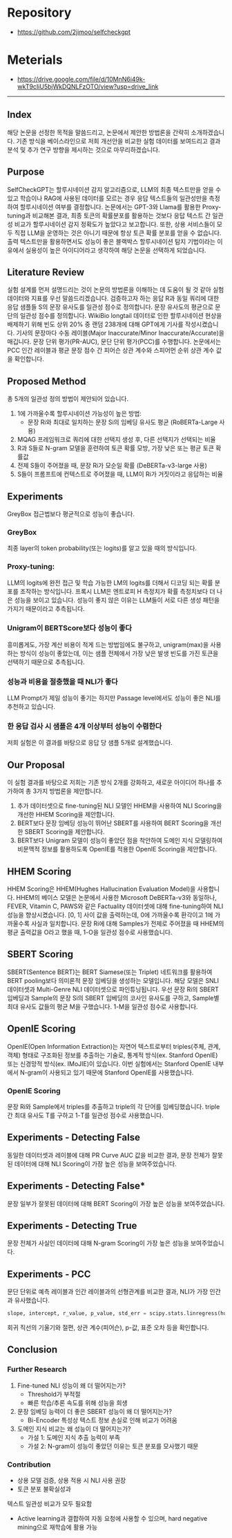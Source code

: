# Repository
- https://github.com/2jimoo/selfcheckgpt
# Meterials
- https://drive.google.com/file/d/10MnN6i49k-wkT9cIiU5bjWkDQNLFzOTO/view?usp=drive_link
---

## Index
해당 논문을 선정한 목적을 말씀드리고, 논문에서 제안한 방법론을 간략히 소개하겠습니다. 기존 방식을 베이스라인으로 저희 개선안을 비교한 실험 데이터를 보여드리고 결과 분석 및 추가 연구 방향을 제시하는 것으로 마무리하겠습니다.

## Purpose
SelfCheckGPT는 할루시네이션 감지 알고리즘으로, LLM의 최종 텍스트만을 얻을 수 있고 학습이나 RAG에 사용된 데이터를 모르는 경우 응답 텍스트들의 일관성만을 측정하여 할루시네이션 여부를 결정합니다. 논문에서는 GPT-3와 Llama를 활용한 Proxy-tuning과 비교해본 결과, 최종 토큰의 확률분포를 활용하는 것보다 응답 텍스트 간 일관성 비교가 할루시네이션 감지 정확도가 높았다고 보고합니다. 또한, 상용 서비스들이 모두 직접 LLM을 운영하는 것은 아니기 때문에 항상 토큰 확률 분포를 얻을 수 없습니다. 출력 텍스트만을 활용하면서도 성능이 좋은 블랙박스 할루시네이션 탐지 기법이라는 이유에서 실용성이 높은 아이디어라고 생각하여 해당 논문을 선택하게 되었습니다.

## Literature Review
실험 설계를 먼저 설명드리는 것이 논문의 방법론을 이해하는 데 도움이 될 것 같아 실험 데이터와 지표를 우선 말씀드리겠습니다. 검증하고자 하는 응답 R과 동일 쿼리에 대한 응답 샘플들 S의 문장 유사도를 일관성 점수로 정의합니다. 문장 유사도의 평균으로 문단의 일관성 점수를 정의합니다. WikiBio longtail 데이터로 인한 할루시네이션 현상을 배제하기 위해 빈도 상위 20% 중 랜덤 238개에 대해 GPT에게 기사를 작성시켰습니다. 기사의 문장마다 수동 레이블(Major Inaccurate/Minor Inaccurate/Accurate)을 매깁니다. 문장 단위 평가(PR-AUC), 문단 단위 평가(PCC)를 수행합니다. 논문에서는 PCC 인간 레이블과 평균 문장 점수 간 피어슨 상관 계수와 스피어먼 순위 상관 계수 값을 확인합니다.

## Proposed Method
총 5개의 일관성 정의 방법이 제안되어 있습니다. 

1. 1에 가까울수록 할루시네이션 가능성이 높은 방법:
   - 문장 Ri와 최대로 일치하는 문장 Si의 임베딩 유사도 평균 (RoBERTa-Large 사용)
2. MQAG 프레임워크로 쿼리에 대한 선택지 생성 후, 다른 선택지가 선택되는 비율
3. R과 S들로 N-gram 모델을 훈련하여 토큰 확률 모방, 가장 낮은 또는 평균 토큰 확률값
4. 전제 S들이 주어졌을 때, 문장 Ri가 모순일 확률 (DeBERTa-v3-large 사용)
5. S들이 프롬프트에 컨텍스트로 주어졌을 때, LLM이 Ri가 거짓이라고 응답하는 비율

## Experiments
GreyBox 접근법보다 평균적으로 성능이 좋습니다.

### GreyBox 
최종 layer의 token probability(또는 logits)를 알고 있을 때의 방식입니다.

### Proxy-tuning:
LLM의 logits에 완전 접근 및 학습 가능한 LM의 logits를 더해서 디코딩 되는 확률 분포를 조작하는 방식입니다. 프록시 LLM은 엔트로피 H 측정치가 확률 측정치보다 더 나은 성능을 보이고 있습니다. 성능이 좋지 않은 이유는 LLM들이 서로 다른 생성 패턴을 가지기 때문이라고 추측됩니다.

### Unigram이 BERTScore보다 성능이 좋다
흥미롭게도, 가장 계산 비용이 적게 드는 방법임에도 불구하고, unigram(max)을 사용하는 방식이 성능이 좋았는데, 이는 샘플 전체에서 가장 낮은 발생 빈도를 가진 토큰을 선택하기 때문으로 추측됩니다.

### 성능과 비용을 절충했을 때 NLI가 좋다
LLM Prompt가 제일 성능이 좋기는 하지만 Passage level에서도 성능이 좋은 NLI를 추천하고 있습니다.

### 한 응답 검사 시 샘플은 4개 이상부터 성능이 수렴한다
저희 실험은 이 결과를 바탕으로 응답 당 샘플 5개로 설계했습니다.

## Our Proposal
이 실험 결과를 바탕으로 저희는 기존 방식 2개를 강화하고, 새로운 아이디어 하나를 추가하여 총 3가지 방법론을 제안합니다.

1. 추가 데이터셋으로 fine-tuning된 NLI 모델인 HHEM을 사용하여 NLI Scoring을 개선한 HHEM Scoring을 제안합니다.
2. BERT보다 문장 임베딩 성능이 뛰어난 SBERT를 사용하여 BERT Scoring을 개선한 SBERT Scoring을 제안합니다.
3. BERT보다 Unigram 모델이 성능이 좋았던 점을 착안하여 도메인 지식 모델링하여 비문맥적 정보를 활용하도록 OpenIE를 적용한 OpenIE Scoring을 제안합니다.

## HHEM Scoring
HHEM Scoring은 HHEM(Hughes Hallucination Evaluation Model)을 사용합니다. HHEM의 베이스 모델은 논문에서 사용한 Microsoft DeBERTa-v3와 동일하나, FEVER, Vitamin C, PAWS와 같은 Factuality 데이터셋에 대해 fine-tuning하여 NLI 성능을 향상시켰습니다. [0, 1] 사이 값을 출력하는데, 0에 가까울수록 환각이고 1에 가까울수록 사실과 일치합니다. 문장 Ri에 대해 Samples가 전제로 주어졌을 때 HHEM의 평균 출력값을 O라고 했을 때, 1-O을 일관성 점수로 사용했습니다.

## SBERT Scoring
SBERT(Sentence BERT)는 BERT Siamese(또는 Triplet) 네트워크를 활용하여 BERT pooling보다 의미론적 문장 임베딩을 생성하는 모델입니다. 해당 모델은 SNLI 데이터셋과 Multi-Genre NLI 데이터셋으로 파인튜닝됩니다. 우선 문장 Ri의 SBERT 임베딩과 Sample의 문장 Si의 SBERT 임베딩의 코사인 유사도를 구하고, Sample별 최대 유사도 값들의 평균 M을 구했습니다. 1-M을 일관성 점수로 사용합니다.

## OpenIE Scoring
OpenIE(Open Information Extraction)는 자연어 텍스트로부터 triples(주체, 관계, 객체) 형태로 구조화된 정보를 추출하는 기술로, 통계적 방식(ex. Stanford OpenIE) 또는 신경망적 방식(ex. IMoJIE)이 있습니다. 이번 실험에서는 Stanford OpenIE 내부에서 N-gram이 사용되고 있기 때문에 Stanford OpenIE를 사용했습니다.

### OpenIE Scoring
문장 Ri와 Sample에서 triples를 추출하고 triple의 각 단어를 임베딩했습니다. triple 간 최대 유사도 T를 구하고 1-T를 일관성 점수로 사용했습니다.

## Experiments - Detecting False
동일한 데이터셋과 레이블에 대해 PR Curve AUC 값을 비교한 결과, 문장 전체가 잘못된 데이터에 대해 NLI Scoring이 가장 높은 성능을 보여주었습니다.

## Experiments - Detecting False*
문장 일부가 잘못된 데이터에 대해 BERT Scoring이 가장 높은 성능을 보여주었습니다.

## Experiments - Detecting True
문장 전체가 사실인 데이터에 대해 N-gram Scoring이 가장 높은 성능을 보여주었습니다.

## Experiments - PCC
문단 단위로 예측 레이블과 인간 레이블과의 선형관계를 비교한 결과, NLI가 가장 인간과 유사했습니다.
```python
slope, intercept, r_value, p_value, std_err = scipy.stats.linregress(human_passage_scores, selfcheck_passage_scores)
```
회귀 직선의 기울기와 절편, 상관 계수(피어슨), p-값, 표준 오차 등을 확인합니다.

## Conclusion
### Further Research
1. Fine-tuned NLI 성능이 왜 더 떨어지는가?
   - Threshold가 부적절
   - 빠른 학습/추론 속도를 위해 성능을 희생
2. 문장 임베딩 능력이 더 좋은 SBERT 성능이 왜 더 떨어지는가?
   - Bi-Encoder 특성상 텍스트 정보 손실로 인해 비교가 어려움
3. 도메인 지식 비교는 왜 성능이 더 떨어지는가?
   - 가설 1: 도메인 지식 추출 능력이 부족
   - 가설 2: N-gram이 성능이 좋았던 이유는 토큰 분포를 모사했기 때문

### Contribution
- 상용 모델 검증, 상용 적용 시 NLI 사용 권장
- 토큰 분포 불확실성과

 텍스트 일관성 비교가 모두 필요함
- Active learning과 결합하여 자동 요청에 사용할 수 있으며, hard negative mining으로 재학습에 활용 가능

